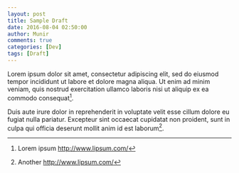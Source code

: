 ```yaml
---
layout: post
title: Sample Draft
date: 2016-08-04 02:50:00
author: Munir
comments: true
categories: [Dev]
tags: [Draft]
---
```


Lorem ipsum dolor sit amet, consectetur adipiscing elit, sed do eiusmod tempor
incididunt ut labore et dolore magna aliqua. Ut enim ad minim veniam, quis
nostrud exercitation ullamco laboris nisi ut aliquip ex ea commodo consequat[^1].

<!--more-->

Duis aute irure dolor in reprehenderit in voluptate velit esse cillum dolore
eu fugiat nulla pariatur. Excepteur sint occaecat cupidatat non proident,
sunt in culpa qui officia deserunt mollit anim id est laborum[^2].

[^1]: Lorem ipsum <http://www.lipsum.com/>
[^2]: Another <http://www.lipsum.com/>